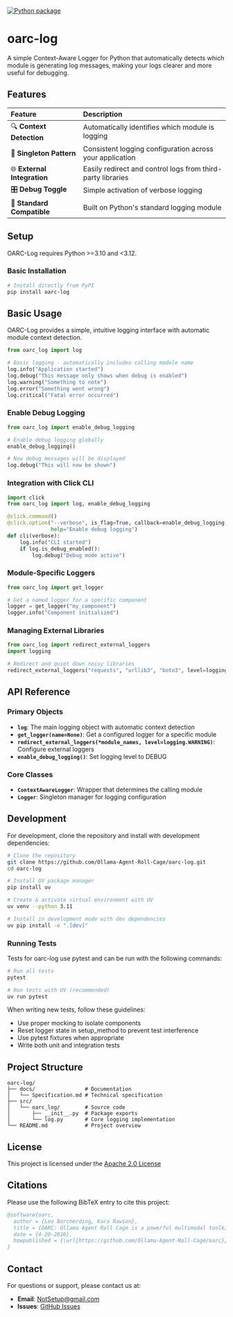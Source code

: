 [![Python package](https://github.com/Ollama-Agent-Roll-Cage/oarc-log/actions/workflows/python-package.yml/badge.svg)](https://github.com/Ollama-Agent-Roll-Cage/oarc-log/actions/workflows/python-package.yml)

# oarc-log

A simple Context-Aware Logger for Python that automatically detects which module is generating log messages, making your logs clearer and more useful for debugging.

## Features

| Feature                     | Description                                                  |
| :-------------------------- | :----------------------------------------------------------- |
| 🔍 **Context Detection**    | Automatically identifies which module is logging             |
| 🔄 **Singleton Pattern**    | Consistent logging configuration across your application     |
| 🌐 **External Integration** | Easily redirect and control logs from third-party libraries  |
| 🎛️ **Debug Toggle**        | Simple activation of verbose logging                         |
| 🧩 **Standard Compatible**  | Built on Python's standard logging module                   |

## Setup

OARC-Log requires Python >=3.10 and <3.12.

### Basic Installation

```bash
# Install directly from PyPI
pip install oarc-log
```

## Basic Usage

OARC-Log provides a simple, intuitive logging interface with automatic module context detection.

```python
from oarc_log import log

# Basic logging - automatically includes calling module name
log.info("Application started")
log.debug("This message only shows when debug is enabled")
log.warning("Something to note")
log.error("Something went wrong")
log.critical("Fatal error occurred")
```

### Enable Debug Logging

```python
from oarc_log import enable_debug_logging

# Enable debug logging globally
enable_debug_logging()

# Now debug messages will be displayed
log.debug("This will now be shown")
```

### Integration with Click CLI

```python
import click
from oarc_log import log, enable_debug_logging

@click.command()
@click.option("--verbose", is_flag=True, callback=enable_debug_logging, 
              help="Enable debug logging")
def cli(verbose):
    log.info("CLI started")
    if log.is_debug_enabled():
        log.debug("Debug mode active")
```

### Module-Specific Loggers

```python
from oarc_log import get_logger

# Get a named logger for a specific component
logger = get_logger("my_component")
logger.info("Component initialized")
```

### Managing External Libraries

```python
from oarc_log import redirect_external_loggers
import logging

# Redirect and quiet down noisy libraries
redirect_external_loggers("requests", "urllib3", "boto3", level=logging.WARNING)
```

## API Reference

### Primary Objects

- **`log`**: The main logging object with automatic context detection
- **`get_logger(name=None)`**: Get a configured logger for a specific module
- **`redirect_external_loggers(*module_names, level=logging.WARNING)`**: Configure external loggers
- **`enable_debug_logging()`**: Set logging level to DEBUG

### Core Classes

- **`ContextAwareLogger`**: Wrapper that determines the calling module
- **`Logger`**: Singleton manager for logging configuration

## Development

For development, clone the repository and install with development dependencies:

```bash
# Clone the repository
git clone https://github.com/Ollama-Agent-Roll-Cage/oarc-log.git
cd oarc-log

# Install UV package manager
pip install uv

# Create & activate virtual environment with UV
uv venv --python 3.11

# Install in development mode with dev dependencies
uv pip install -e ".[dev]"
```

### Running Tests

Tests for oarc-log use pytest and can be run with the following commands:

```bash
# Run all tests
pytest

# Run tests with UV (recommended)
uv run pytest
```

When writing new tests, follow these guidelines:
- Use proper mocking to isolate components
- Reset logger state in setup_method to prevent test interference
- Use pytest fixtures when appropriate
- Write both unit and integration tests

## Project Structure

```
oarc-log/
├── docs/                # Documentation
│   └── Specification.md # Technical specification
├── src/
│   └── oarc_log/        # Source code
│       ├── __init__.py  # Package exports
│       └── log.py       # Core logging implementation
└── README.md            # Project overview
```

## License

This project is licensed under the [Apache 2.0 License](LICENSE)

## Citations

Please use the following BibTeX entry to cite this project:

```bibtex
@software{oarc,
  author = {Leo Borcherding, Kara Rawson},
  title = {OARC: Ollama Agent Roll Cage is a powerful multimodal toolkit for AI interactions, automation, and workflows.},
  date = {4-20-2026},
  howpublished = {\url{https://github.com/Ollama-Agent-Roll-Cage/oarc}}
}
```

## Contact

For questions or support, please contact us at:

- **Email**: <NotSetup@gmail.com>
- **Issues**: [GitHub Issues](https://github.com/Ollama-Agent-Roll-Cage/oarc-log/issues)

